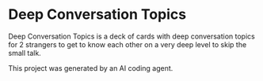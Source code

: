 # Deep Conversation Topics

Deep Conversation Topics is a deck of cards with deep conversation topics for 2 strangers to get to know each other on a very deep level to skip the small talk.

This project was generated by an AI coding agent.
